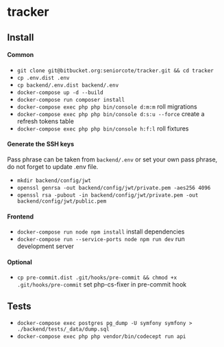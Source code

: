 # tracker

## Install

#### Common

- `git clone git@bitbucket.org:seniorcote/tracker.git && cd tracker`
- `cp .env.dist .env`
- `cp backend/.env.dist backend/.env`
- `docker-compose up -d --build`
- `docker-compose run composer install`
- `docker-compose exec php php bin/console d:m:m` roll migrations
- `docker-compose exec php php bin/console d:s:u --force` create a refresh tokens table
- `docker-compose exec php php bin/console h:f:l` roll fixtures

#### Generate the SSH keys

Pass phrase can be taken from `backend/.env` or set your own pass phrase, do not forget to update .env file.

- `mkdir backend/config/jwt`
- `openssl genrsa -out backend/config/jwt/private.pem -aes256 4096`
- `openssl rsa -pubout -in backend/config/jwt/private.pem -out backend/config/jwt/public.pem`

#### Frontend

- `docker-compose run node npm install` install dependencies
- `docker-compose run --service-ports node npm run dev` run development server

#### Optional

- `cp pre-commit.dist .git/hooks/pre-commit && chmod +x .git/hooks/pre-commit` set php-cs-fixer in pre-commit hook

## Tests

- `docker-compose exec postgres pg_dump -U symfony symfony > ./backend/tests/_data/dump.sql`
- `docker-compose exec php php vendor/bin/codecept run api`